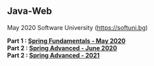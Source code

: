 ## Java-Web
May 2020 Software University (https://softuni.bg)  

**Part 1 : [Spring Fundamentals - May 2020](/spring-fundamentals)  
Part 2 : [Spring Advanced - June 2020](/spring-advanced-2020)  
Part 2 : [Spring Advanced - 2021](/spring-advanced-2021)**
